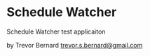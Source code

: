 # Schedule Watcher

Schedule Watcher test applicaiton 

by Trevor Bernard
trevor.s.bernard@gmail.com